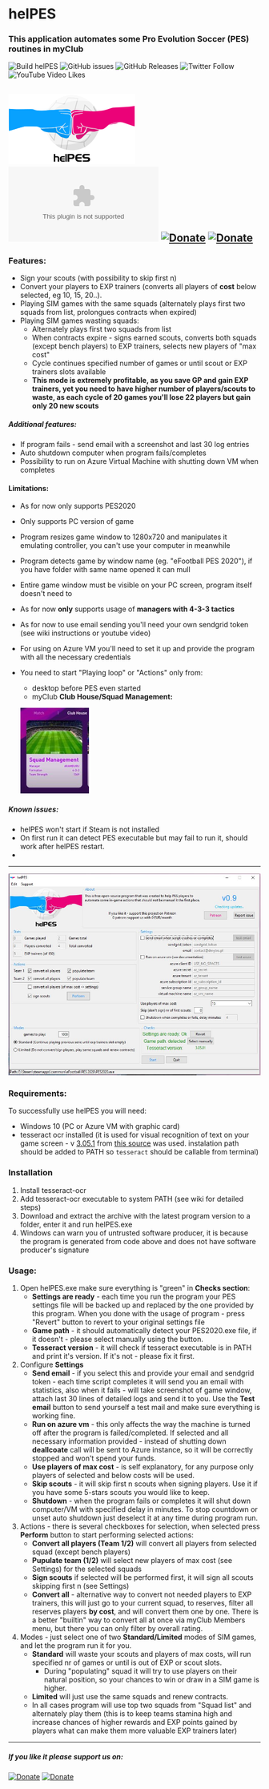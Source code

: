 # helPES

### This application automates some Pro Evolution Soccer (PES) routines in myClub
![Build helPES](https://github.com/MytkoEnko/helPES/workflows/Build%20helPES/badge.svg)
![GitHub issues](https://img.shields.io/github/issues-raw/MytkoEnko/helPES?style=flat-square)
![GitHub Releases](https://img.shields.io/github/downloads/MytkoEnko/helPES/latest/total)
![Twitter Follow](https://img.shields.io/twitter/follow/helPESSS?label=Twitter&style=flat-square)
![YouTube Video Likes](https://img.shields.io/youtube/likes/1aa6YVsSKeM?style=social)

![helPES logo](src/logo.png "Anna Berkowska's helPES logo")
![GitHub Releases (by Asset)](https://img.shields.io/github/downloads/mytkoenko/helpes/latest/helPES-v1.0.zip?color=green&label=Download&style=for-the-badge)
[![Donate](https://img.shields.io/badge/Donate-PayPal-blue.svg)](https://www.paypal.com/donate/?token=ED2KScvCaoOMELItg0T_ulvcYIlL0F5O5fRLDfhN6GCx-6yKAKmNYndxQj5ZhoCasL_PSG&country.x=PL&locale.x=PL)
[![Donate](https://img.shields.io/badge/Donate-patreon-red)](https://www.patreon.com/helPES)
-----
### Features:
- Sign your scouts (with possibility to skip first n)
- Convert your players to EXP trainers (converts all players of **cost** below selected, eg 10, 15, 20..).
- Playing SIM games with the same squads (alternately plays first two squads from list, prolongues contracts when expired)
- Playing SIM games wasting squads:
    - Alternately plays first two squads from list
    - When contracts expire - signs earned scouts, converts both squads (except bench players) to EXP trainers, selects new players of "max cost"
    - Cycle continues specified number of games or until scout or EXP trainers slots available
    - **This mode is extremely profitable, as you save GP and gain EXP trainers, yet you need to have higher number of players/scouts to waste, as each cycle of 20 games you'll lose 22 players but gain only 20 new scouts**
##### Additional features:
- If program fails - send email with a screenshot and last 30 log entries
- Auto shutdown computer when program fails/completes
- Possibility to run on Azure Virtual Machine with shutting down VM when completes
#### Limitations:
- As for now only supports PES2020
- Only supports PC version of game
- Program resizes game window to 1280x720 and manipulates it emulating controller, you can't use your computer in meanwhile
- Program detects game by window name (eg. "eFootball PES 2020"), if you have folder with same name opened it can mull
- Entire game window must be visible on your PC screen, program itself doesn't need to
- As for now **only** supports usage of **managers with 4-3-3 tactics**
- As for now to use email sending you'll need your own sendgrid token (see wiki instructions or youtube video)
- For using on Azure VM you'll need to set it up and provide the program with all the necessary credentials
- You need to start "Playing loop" or "Actions" only from:
    - desktop before PES even started
    - myClub **Club House/Squad Management:**
    
    ![helPES start](./img/readme_house.JPG)

##### Known issues:
- helPES won't start if Steam is not installed
- On first run it can detect PES executable but may fail to run it, should work after helPES restart.
- 
-----

![helPES logo](./img/screenshot.JPG "helPES screenshot")
### Requirements:
To successfully use helPES you will need:
- Windows 10 (PC or Azure VM with graphic card)
- tesseract ocr installed (it is used for visual recognition of text on your game screen - v [3.05.1](https://digi.bib.uni-mannheim.de/tesseract/tesseract-ocr-setup-3.05.01.exe) from [this source](https://digi.bib.uni-mannheim.de/tesseract/) was used. instalation path should be added to PATH so `tesseract` should be callable from terminal)

### Installation
1. Install tesseract-ocr
2. Add tesseract-ocr executable to system PATH (see wiki for detailed steps)
3. Download and extract the archive with the latest program version to a folder, enter it and run helPES.exe 
4. Windows can warn you of untrusted software producer, it is because the program is generated from code above and does not have software producer's signature
### Usage:
1. Open helPES.exe make sure everything is "green" in **Checks section**:
    - **Settings are ready** - each time you run the program your PES settings file will be backed up and replaced by the one provided by this program. When you done with the usage of program - press "Revert" button to revert to your original settings file
    - **Game path** - it should automatically detect your PES2020.exe file, if it doesn't - please select manually using the button.
    - **Tesseract version** - it will check if tesseract executable is in PATH and print it's version. If it's not - please fix it first.
2. Configure **Settings**
    - **Send email** - if you select this and provide your email and sendgrid token - each time script completes it will send you an email with statistics, also when it fails - will take screenshot of game window, attach last 30 lines of detailed logs and send it to you. Use the **Test email** button to send yourself a test mail and make sure everything is working fine.
    - **Run on azure vm** - this only affects the way the machine is turned off after the program is failed/completed. If selected and all necessary information provided - instead of shutting down **deallcoate** call will be sent to Azure instance, so it will be correctly stopped and won't spend your funds.
    - **Use players of max cost** - is self explanatory, for any purpose only players of selected and below costs will be used.
    - **Skip scouts** - it will skip first n scouts when signing players. Use it if you have some 5-stars scouts you would like to keep.
    - **Shutdown** - when the program fails or completes it will shut down computer/VM with specified delay in minutes. To stop countdown or unset auto shutdown just deselect it at any time during program run.
3. Actions - there is several checkboxes for selection, when selected press **Perform** button to start performing selected actions:
    - **Convert all players (Team 1/2)** will convert all players from selected squad (except bench players)
    - **Pupulate team (1/2)** will select new players of max cost (see Settings) for the selected squads
    - **Sign scouts** if selected will be performed first, it will sign all scouts skipping first n (see Settings)
    - **Convert all** - alternative way to convert not needed players to EXP trainers, this will just go to your current squad, to reserves, filter all reserves players **by cost**, and will convert them one by one. There is a better "builtin" way to convert all at once via myClub Members menu, but there you can only filter by overall rating.
4. Modes - just select one of two **Standard/Limited** modes of SIM games, and let the program run it for you.
    - **Standard** will waste your scouts and players of max costs, will run specified nr of games or until is out of EXP or scout slots.
        - During "populating" squad it will try to use players on their natural position, so your chances to win or draw in a SIM game is higher.
    - **Limited** will just use the same squads and renew contracts.
    - In all cases program will use top two squads from "Squad list" and alternately play them (this is to keep teams stamina high and increase chances of higher rewards and EXP points gained by players what can make them more valuable EXP trainers later)
    
------------

##### If you like it please support us on:
[![Donate](https://img.shields.io/badge/Donate-PayPal-blue.svg)](https://www.paypal.com/donate/?token=ED2KScvCaoOMELItg0T_ulvcYIlL0F5O5fRLDfhN6GCx-6yKAKmNYndxQj5ZhoCasL_PSG&country.x=PL&locale.x=PL)
[![Donate](https://img.shields.io/badge/Donate-patreon-red)](https://www.patreon.com/helPES)

